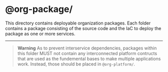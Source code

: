 # @org-package/

This directory contains deployable organization packages. Each folder contains a
package consisting of the source code and the IaC to deploy the package as one
or more services.

---

> **Warning** As to prevent interservice dependencies, packages within this
> folder MUST not contain any interconnected platform contructs that are used as
> the fundemental bases to make multiple applications work. Instead, those
> should be placed in `@org-platform/`.
